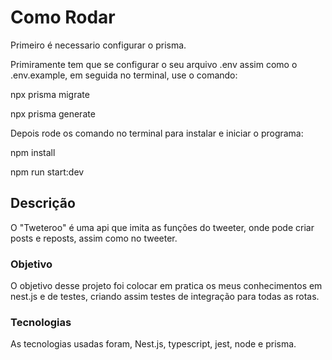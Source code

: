 # Como Rodar

Primeiro é necessario configurar o prisma.

Primiramente tem que se configurar o seu arquivo .env assim como o .env.example, em seguida no terminal, use o comando:

npx prisma migrate

npx prisma generate

Depois rode os comando no terminal para instalar e iniciar o programa:

npm install

npm run start:dev

## Descrição

O "Tweteroo" é uma api que imita as funções do tweeter, onde pode criar posts e reposts, assim como no tweeter.

### Objetivo

O objetivo desse projeto foi colocar em pratica os meus conhecimentos em nest.js e de testes, criando assim testes de integração para todas as rotas.

### Tecnologias

As tecnologias usadas foram, Nest.js, typescript, jest, node e prisma.
